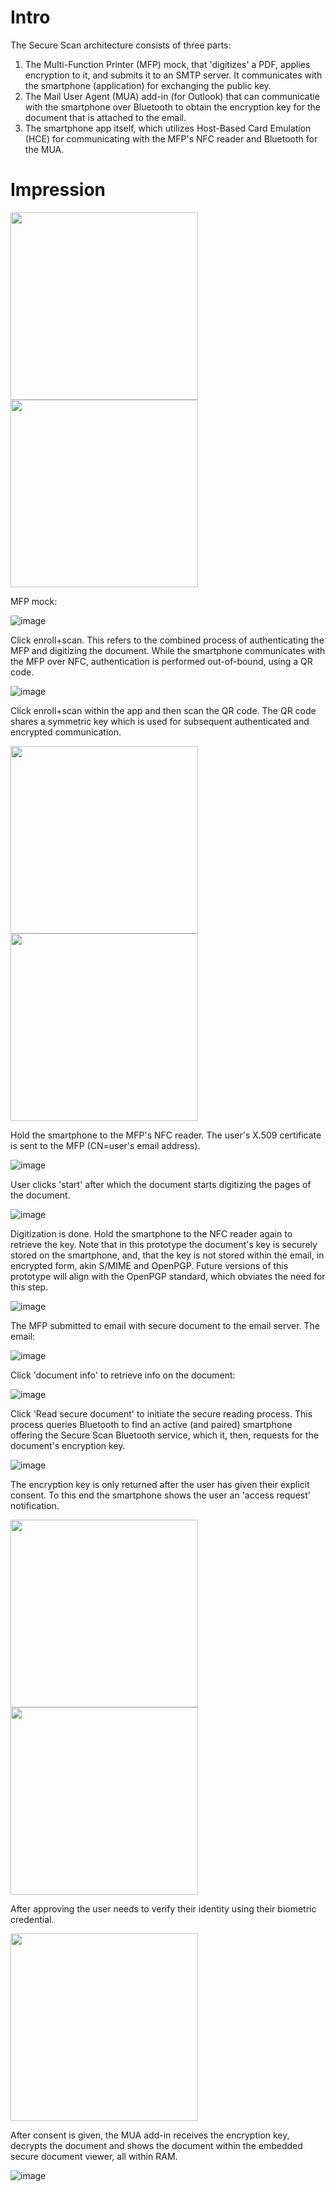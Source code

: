 # Intro

The Secure Scan architecture consists of three parts:
1. The Multi-Function Printer (MFP) mock, that 'digitizes' a PDF, applies encryption to it, and submits it to an SMTP server. It communicates with the smartphone (application) for exchanging the public key.
2. The Mail User Agent (MUA) add-in (for Outlook) that can communicatie with the smartphone over Bluetooth to obtain the encryption key for the document that is attached to the email.
3. The smartphone app itself, which utilizes Host-Based Card Emulation (HCE) for communicating with the MFP's NFC reader and Bluetooth for the MUA.

# Impression

<p float="left">
  <img src="https://github.com/janouwehand/securescanning/assets/64165589/c4579d47-3350-4638-821a-c25efee70f69" width="300" />
  <img src="https://github.com/janouwehand/securescanning/assets/64165589/3198962c-59c8-479c-810d-4869846f9bfb" width="300" /> 
</p>

MFP mock:

![image](https://github.com/janouwehand/securescanning/assets/64165589/dbf1793f-797a-40ee-bd0a-d0e99569b2f6)

Click enroll+scan. 
This refers to the combined process of authenticating the MFP and digitizing the document.
While the smartphone communicates with the MFP over NFC, authentication is performed out-of-bound, using a QR code.

![image](https://github.com/janouwehand/securescanning/assets/64165589/48a492c5-8e54-48ce-bb3f-5bdb26a2ac15)



Click enroll+scan within the app and then scan the QR code. 
The QR code shares a symmetric key which is used for subsequent authenticated and encrypted communication.

<p float="left">
  <img src="https://github.com/janouwehand/securescanning/assets/64165589/4284217a-d50d-4591-a1a7-66f40d71ed68" width="300" />
  <img src="https://github.com/janouwehand/securescanning/assets/64165589/e06fed5c-c9ea-4446-a3cb-7712fabb4ffe" width="300" /> 
</p>

Hold the smartphone to the MFP's NFC reader.
The user's X.509 certificate is sent to the MFP (CN=user's email address).

![image](https://github.com/janouwehand/securescanning/assets/64165589/1b3b3e64-f8a7-4483-b2a3-ec4529efeada)

User clicks 'start' after which the document starts digitizing the pages of the document.

![image](https://github.com/janouwehand/securescanning/assets/64165589/2f16be40-a43c-470f-b206-cb2fa7afdd01)

Digitization is done.
Hold the smartphone to the NFC reader again to retrieve the key.
Note that in this prototype the document's key is securely stored on the smartphone, and, that the key is not stored within the email, in encrypted form, akin S/MIME and OpenPGP.
Future versions of this prototype will align with the OpenPGP standard, which obviates the need for this step.

![image](https://github.com/janouwehand/securescanning/assets/64165589/8d204938-0245-40b5-80de-845cbc8089c8)

The MFP submitted to email with secure document to the email server.
The email:

![image](https://github.com/janouwehand/securescanning/assets/64165589/c9dcaa33-1d98-4f3f-88c0-7237b378fbc0)

Click 'document info' to retrieve info on the document:

![image](https://github.com/janouwehand/securescanning/assets/64165589/48b6ace7-9c83-4989-9a44-78c2ccdb024a)

Click 'Read secure document' to initiate the secure reading process.
This process queries Bluetooth to find an active (and paired) smartphone offering the Secure Scan Bluetooth service, which it, then, requests for the document's encryption key.

![image](https://github.com/janouwehand/securescanning/assets/64165589/f665e415-7f51-4a89-bf1c-4d80aea2fb39)

The encryption key is only returned after the user has given their explicit consent.
To this end the smartphone shows the user an 'access request' notification.

<p float="left">
  <img src="https://github.com/janouwehand/securescanning/assets/64165589/4c53505b-185e-44a6-bc5b-96f71736dc8c" width="300" />
  <img src="https://github.com/janouwehand/securescanning/assets/64165589/61964427-1ffc-4277-9f0d-f9a31fc80227" width="300" /> 
</p>

After approving the user needs to verify their identity using their biometric credential.

<p float="left">
  <img src="https://github.com/janouwehand/securescanning/assets/64165589/2201d7ea-bd42-4ffd-baa9-26e47f6a8ebe" width="300" />
</p>

After consent is given, the MUA add-in receives the encryption key, decrypts the document and shows the document within the embedded secure document viewer, all within RAM.

![image](https://github.com/janouwehand/securescanning/assets/64165589/50c272de-ae53-451c-a2da-1a0342c8e73a)



